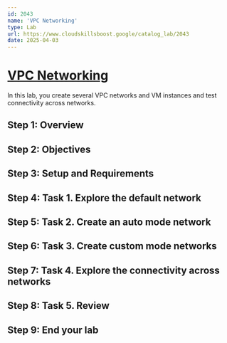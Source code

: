 ```yaml
---
id: 2043
name: 'VPC Networking'
type: Lab
url: https://www.cloudskillsboost.google/catalog_lab/2043
date: 2025-04-03
---
```


# [VPC Networking](https://www.cloudskillsboost.google/catalog_lab/2043)

In this lab, you create several VPC networks and VM instances and test connectivity across networks.

## Step 1: Overview

## Step 2: Objectives

## Step 3: Setup and Requirements

## Step 4: Task 1. Explore the default network

## Step 5: Task 2. Create an auto mode network

## Step 6: Task 3. Create custom mode networks

## Step 7: Task 4. Explore the connectivity across networks

## Step 8: Task 5. Review

## Step 9: End your lab
